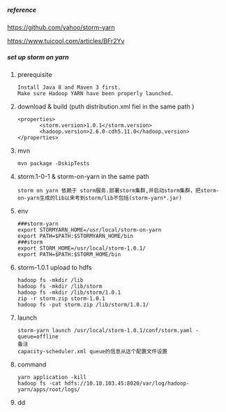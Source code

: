 ##### reference

https://github.com/yahoo/storm-yarn

https://www.tuicool.com/articles/BFr2Yv

##### set up storm on yarn

1. prerequisite

   ```
   Install Java 8 and Maven 3 first.
   Make sure Hadoop YARN have been properly launched.
   ```

2. download & build (puth distribution.xml fiel in the same path )

   ```
   <properties>
          <storm.version>1.0.1</storm.version>
          <hadoop.version>2.6.0-cdh5.11.0</hadoop.version>
   </properties>
   ```

3. mvn

   ```
   mvn package -DskipTests
   ```

4. storm.1-0-1  & storm-on-yarn in the same path

   ```
   storm on yarn 依赖于 storm服务.部署storm集群,并启动storm集群，把storm-on-yarn生成的lib以来考到storm/lib不包括(storm-yarn*.jar)
   ```

5. env

   ```
   ###storm-yarn
   export STORMYARN_HOME=/usr/local/storm-on-yarn
   export PATH=$PATH:$STORMYARN_HOME/bin
   ###storm
   export STORM_HOME=/usr/local/storm-1.0.1/
   export PATH=$PATH:$STORM_HOME/bin
   ```

6. storm-1.0.1 upload to hdfs

   ```
   hadoop fs -mkdir /lib 
   hadoop fs -mkdir /lib/storm
   hadoop fs -mkdir /lib/storm/1.0.1
   zip -r storm.zip storm-1.0.1
   hadoop fs -put storm.zip /lib/storm/1.0.1/
   ```

7. launch  

   ```
   storm-yarn launch /usr/local/storm-1.0.1/conf/storm.yaml -queue=offline
   备注
   capacity-scheduler.xml queue的信息从这个配置文件设置
   ```

8. command

   ```hadoop fs -cat hdfs://10.10.103.45:8020/var/log/hadoop-yarn/apps/root/logs/application_1555998667759_0005/ip-10-10-103-47.ec2.internal_35749
   yarn application -kill
   hadoop fs -cat hdfs://10.10.103.45:8020/var/log/hadoop-yarn/apps/root/logs/
   ```

9. dd